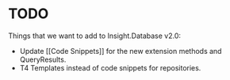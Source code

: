 # TODO #

Things that we want to add to Insight.Database v2.0:

- Update [[Code Snippets]] for the new extension methods and QueryResults.
- T4 Templates instead of code snippets for repositories.

